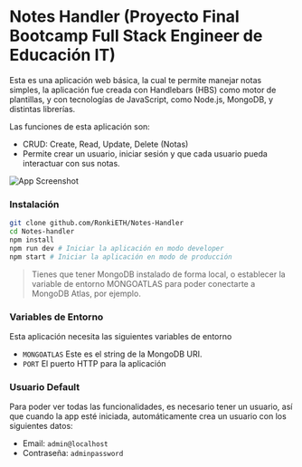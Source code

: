 # Notes Handler (Proyecto Final Bootcamp Full Stack Engineer de Educación IT)

Esta es una aplicación web básica, la cual te permite manejar notas simples, la aplicación fue creada con Handlebars (HBS) como motor de plantillas, y con tecnologías de JavaScript, como Node.js, MongoDB, y distintas librerías.

Las funciones de esta aplicación son:

- CRUD: Create, Read, Update, Delete (Notas)
- Permite crear un usuario, iniciar sesión y que cada usuario pueda interactuar con sus notas.

![App Screenshot](https://i.postimg.cc/2yypkvpg/noteshand.jpg)

### Instalación

```sh
git clone github.com/RonkiETH/Notes-Handler
cd Notes-handler
npm install
npm run dev # Iniciar la aplicación en modo developer
npm start # Iniciar la aplicación en modo de producción
```

> Tienes que tener MongoDB instalado de forma local, o establecer la variable de entorno MONGOATLAS para poder conectarte a MongoDB Atlas, por ejemplo.

### Variables de Entorno

Esta aplicación necesita las siguientes variables de entorno

- `MONGOATLAS` Este es el string de la MongoDB URI.
- `PORT` El puerto HTTP para la aplicación

### Usuario Default

Para poder ver todas las funcionalidades, es necesario tener un usuario, así que cuando la app esté iniciada, automáticamente crea un usuario con los siguientes datos:

- Email: `admin@localhost`
- Contraseña: `adminpassword`
